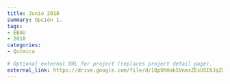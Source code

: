 ```yaml
---
title: Junio 2018
summary: Opción 1.
tags:
- EBAU
- 2018
categories:
- Química

# Optional external URL for project (replaces project detail page).
external_link: https://drive.google.com/file/d/1QpUhHakSVnmsZEsU5I6JqZOuzQSWtiQf/view
---
```

